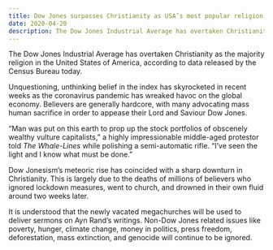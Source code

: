 ```yaml
---
title: Dow Jones surpasses Christianity as USA’s most popular religion
date: 2020-04-20
description: The Dow Jones Industrial Average has overtaken Christianity as the majority religion in the United States of America, according to data released by the Census Bureau today.
---
```


The Dow Jones Industrial Average has overtaken Christianity as the majority religion in the United States of America, according to data released by the Census Bureau today.

Unquestioning, unthinking belief in the index has skyrocketed in recent weeks as the coronavirus pandemic has wreaked havoc on the global economy. Believers are generally hardcore, with many advocating mass human sacrifice in order to appease their Lord and Saviour Dow Jones.

“Man was put on this earth to prop up the stock portfolios of obscenely wealthy vulture capitalists,” a highly impressionable middle-aged protestor told _The Whale-Lines_ while polishing a semi-automatic rifle. “I’ve seen the light and I know what must be done.”

Dow Jonesism’s meteoric rise has coincided with a sharp downturn in Christianity. This is largely due to the deaths of millions of believers who ignored lockdown measures, went to church, and drowned in their own fluid around two weeks later.

It is understood that the newly vacated megachurches will be used to deliver sermons on Ayn Rand’s writings. Non-Dow Jones related issues like poverty, hunger, climate change, money in politics, press freedom, deforestation, mass extinction, and genocide will continue to be ignored.
